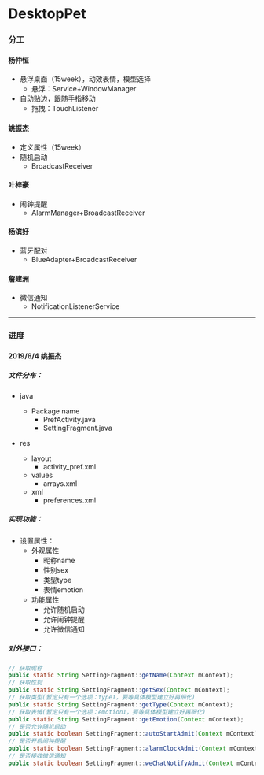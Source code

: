 # DesktopPet

### 分工

#### 杨仲恒

- 悬浮桌面（15week），动效表情，模型选择
  - 悬浮：Service+WindowManager
- 自动贴边，跟随手指移动
  - 拖拽：TouchListener



#### 姚振杰

- 定义属性（15week）
- 随机启动
  - BroadcastReceiver



#### 叶梓豪

- 闹钟提醒
  - AlarmManager+BroadcastReceiver



#### 杨滨好

- 蓝牙配对
  - BlueAdapter+BroadcastReceiver



#### 詹建洲

- 微信通知
  - NotificationListenerService



<!--其余未注明时间的工作尽量在16week前完成-->



------

### 进度

#### 2019/6/4 姚振杰

##### 文件分布：

* java
  * Package name
    * PrefActivity.java
    * SettingFragment.java

* res
  * layout
    * activity_pref.xml
  * values
    * arrays.xml
  * xml
    * preferences.xml

##### 实现功能：

* 设置属性：
  * 外观属性
    - 昵称name
    - 性别sex
    - 类型type
    - 表情emotion
  * 功能属性
    - 允许随机启动
    - 允许闹钟提醒
    - 允许微信通知

##### 对外接口：

```Java
// 获取昵称
public static String SettingFragment::getName(Context mContext);
// 获取性别
public static String SettingFragment::getSex(Context mContext);
// 获取类型(暂定只有一个选项：type1，要等具体模型建立好再细化)
public static String SettingFragment::getType(Context mContext);
// 获取表情(暂定只有一个选项：emotion1，要等具体模型建立好再细化)
public static String SettingFragment::getEmotion(Context mContext);
// 是否允许随机启动
public static boolean SettingFragment::autoStartAdmit(Context mContext);
// 是否开启闹钟提醒
public static boolean SettingFragment::alarmClockAdmit(Context mContext);
// 是否接收微信通知    
public static boolean SettingFragment::weChatNotifyAdmit(Context mContext);
```


